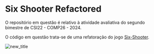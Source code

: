 # Six Shooter Refactored
O repositório em questão é relativo à atividade avaliativa do segundo bimestre de CSI22 - COMP26 - 2024.

O código em questão trata-se de uma refatoração do jogo [Six-Shooter](https://github.com/jeremycryan/Six-Shooter).

![new_title](https://github.com/andresafira/CSI22_Projeto2/assets/88152559/28c1a609-3223-466c-88da-3f17fba66df8)
